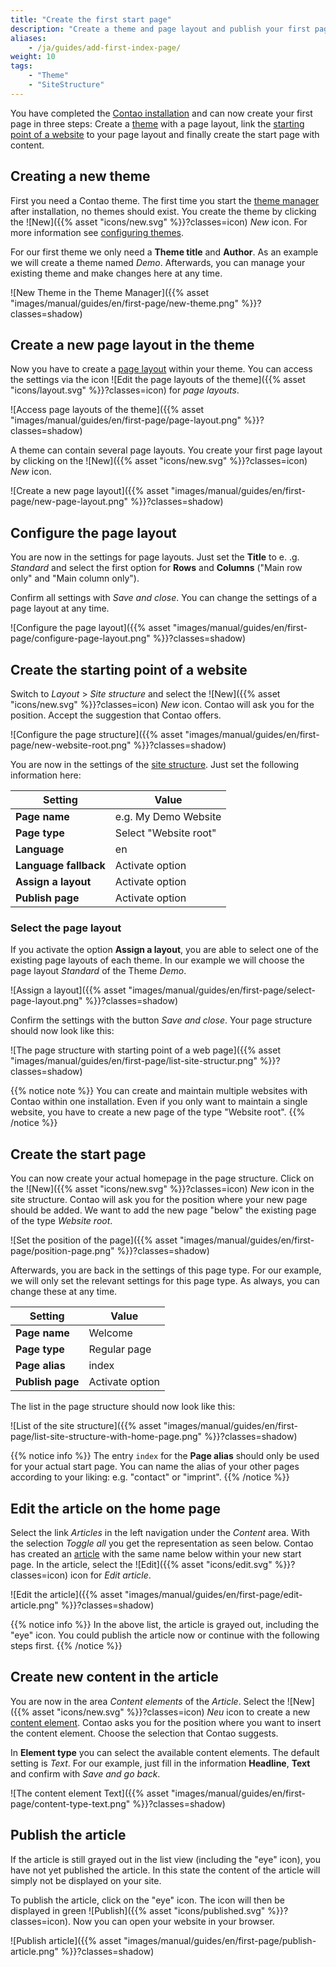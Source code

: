 ```yaml
---
title: "Create the first start page"
description: "Create a theme and page layout and publish your first page."
aliases:
    - /ja/guides/add-first-index-page/
weight: 10
tags:
    - "Theme"
    - "SiteStructure"
---
```


You have completed the [Contao installation](/ja/installation/) and can now create your first page in three steps: 
Create a [theme](/ja/layout/theme-manager/) with a page layout, link the 
[starting point of a website](/ja/layout/site-structure/pages-as-central-elements/#page-types) to your page 
layout and finally create the start page with content.


## Creating a new theme

First you need a Contao theme. The first time you start the [theme manager](/ja/layout/theme-manager/) 
after installation, no themes should exist. You create the theme by clicking the ![New]({{% asset "icons/new.svg" %}}?classes=icon) 
*New* icon. For more information see [configuring themes](/ja/layout/theme-manager/manage-themes/).

For our first theme we only need a **Theme title** and **Author**. 
As an example we will create a theme named *Demo*. Afterwards, you can manage your existing theme 
and make changes here at any time.

![New Theme in the Theme Manager]({{% asset "images/manual/guides/en/first-page/new-theme.png" %}}?classes=shadow)


## Create a new page layout in the theme

Now you have to create a [page layout](/ja/layout/theme-manager/manage-page-layouts/) within your theme. 
You can access the settings via the icon ![Edit the page layouts of the theme]({{% asset "icons/layout.svg" %}}?classes=icon) 
for *page layouts*.

![Access page layouts of the theme]({{% asset "images/manual/guides/en/first-page/page-layout.png" %}}?classes=shadow)

A theme can contain several page layouts. You create your first page layout 
by clicking on the ![New]({{% asset "icons/new.svg" %}}?classes=icon) *New* icon.

![Create a new page layout]({{% asset "images/manual/guides/en/first-page/new-page-layout.png" %}}?classes=shadow)


## Configure the page layout

You are now in the settings for page layouts. Just set the **Title** to e. .g. _Standard_ and select the first option 
for **Rows** and **Columns** ("Main row only" and "Main column only").

Confirm all settings with _Save and close_. You can change the settings of a page layout at any time.

![Configure the page layout]({{% asset "images/manual/guides/en/first-page/configure-page-layout.png" %}}?classes=shadow)


## Create the starting point of a website

Switch to _Layout_ > _Site structure_ and select the ![New]({{% asset "icons/new.svg" %}}?classes=icon) _New_ icon.
Contao will ask you for the position. Accept the suggestion that Contao offers.

![Configure the page structure]({{% asset "images/manual/guides/en/first-page/new-website-root.png" %}}?classes=shadow)

You are now in the settings of the [site structure](/ja/layout/site-structure/). Just set the following information here:

| Setting | Value |
| ------- | ----- |
| **Page name** | e.g. My Demo Website |
| **Page type** | Select "Website root" |
| **Language** | en |
| **Language fallback** | Activate option |
| **Assign a layout** | Activate option |
| **Publish page** | Activate option |


### Select the page layout

If you activate the option **Assign a layout**, you are able to select one of the existing page layouts of each theme. 
In our example we will choose the page layout _Standard_ of the Theme _Demo_.

![Assign a layout]({{% asset "images/manual/guides/en/first-page/select-page-layout.png" %}}?classes=shadow)

Confirm the settings with the button _Save and close_. Your page structure should now look like this:

![The page structure with starting point of a web page]({{% asset "images/manual/guides/en/first-page/list-site-structur.png" %}}?classes=shadow)

{{% notice note %}}
You can create and maintain multiple websites with Contao within one installation. 
Even if you only want to maintain a single website, you have to create a new page of the type "Website root".
{{% /notice %}}


## Create the start page

You can now create your actual homepage in the page structure. Click on the ![New]({{% asset "icons/new.svg" %}}?classes=icon) 
_New_ icon in the site structure. Contao will ask you for the position where your new page should be added. 
We want to add the new page "below" the existing page of the type _Website root_.

![Set the position of the page]({{% asset "images/manual/guides/en/first-page/position-page.png" %}}?classes=shadow)

Afterwards, you are back in the settings of this page type. For our example, 
we will only set the relevant settings for this page type. As always, you can change these at any time.

| Setting | Value |
| ------- | ----- |
| **Page name** | Welcome |
| **Page type** | Regular page |
| **Page alias** | index |
| **Publish page** | Activate option |

The list in the page structure should now look like this:

![List of the site structure]({{% asset "images/manual/guides/en/first-page/list-site-structure-with-home-page.png" %}}?classes=shadow)

{{% notice info %}}
The entry `index` for the **Page alias** should only be used for your actual start page. 
You can name the alias of your other pages according to your liking: e.g. "contact" or "imprint".
{{% /notice %}}


## Edit the article on the home page

Select the link _Articles_ in the left navigation under the _Content_ area. With the selection _Toggle all_ you get 
the representation as seen below. Contao has created an [article](/ja/article-management/articles/) with the same name below 
within your new start page. In the article, select the ![Edit]({{% asset "icons/edit.svg" %}}?classes=icon) icon for _Edit article_.

![Edit the article]({{% asset "images/manual/guides/en/first-page/edit-article.png" %}}?classes=shadow)

{{% notice info %}}
In the above list, the article is grayed out, including the "eye" icon. You could publish the article now 
or continue with the following steps first. 
{{% /notice %}}


## Create new content in the article

You are now in the area _Content elements_ of the _Article_. Select the ![New]({{% asset "icons/new.svg" %}}?classes=icon) 
_Neu_ icon to create a new [content element](/ja/article-management/content-elements/). Contao asks you for the position where 
you want to insert the content element. Choose the selection that Contao suggests.

In **Element type** you can select the available content elements. The default setting is _Text_. 
For our example, just fill in the information **Headline**, **Text** and confirm with _Save and go back_.

![The content element Text]({{% asset "images/manual/guides/en/first-page/content-type-text.png" %}}?classes=shadow)


## Publish the article

If the article is still grayed out in the list view (including the "eye" icon), 
you have not yet published the article. In this state the content of the article will simply not be displayed on your site.

To publish the article, click on the "eye" icon. The icon will then be displayed in green ![Publish]({{% asset "icons/published.svg" %}}?classes=icon). 
Now you can open your website in your browser.

![Publish article]({{% asset "images/manual/guides/en/first-page/publish-article.png" %}}?classes=shadow)
